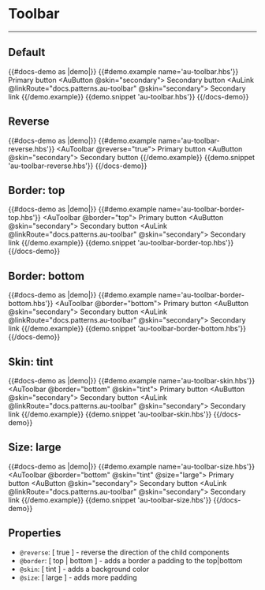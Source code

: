 # Toolbar

---

## Default

{{#docs-demo as |demo|}}
  {{#demo.example name='au-toolbar.hbs'}}
    <AuToolbar>
      <AuToolbarGroup>
        <AuButton>
          Primary button
        </AuButton>
        <AuButton @skin="secondary">
          Secondary button
        </AuButton>
      </AuToolbarGroup>
      <AuLink @linkRoute="docs.patterns.au-toolbar" @skin="secondary">
        Secondary link
      </AuLink>
    </AuToolbar>
  {{/demo.example}}
  {{demo.snippet 'au-toolbar.hbs'}}
{{/docs-demo}}

## Reverse

{{#docs-demo as |demo|}}
  {{#demo.example name='au-toolbar-reverse.hbs'}}
    <AuToolbar @reverse="true">
      <AuToolbarGroup>
        <AuButton>
          Primary button
        </AuButton>
        <AuButton @skin="secondary">
          Secondary button
        </AuButton>
      </AuToolbarGroup>
    </AuToolbar>
  {{/demo.example}}
  {{demo.snippet 'au-toolbar-reverse.hbs'}}
{{/docs-demo}}

## Border: top

{{#docs-demo as |demo|}}
  {{#demo.example name='au-toolbar-border-top.hbs'}}
    <AuToolbar @border="top">
      <AuToolbarGroup>
        <AuButton>
          Primary button
        </AuButton>
        <AuButton @skin="secondary">
          Secondary button
        </AuButton>
      </AuToolbarGroup>
      <AuLink @linkRoute="docs.patterns.au-toolbar" @skin="secondary">
        Secondary link
      </AuLink>
    </AuToolbar>
  {{/demo.example}}
  {{demo.snippet 'au-toolbar-border-top.hbs'}}
{{/docs-demo}}

## Border: bottom

{{#docs-demo as |demo|}}
  {{#demo.example name='au-toolbar-border-bottom.hbs'}}
    <AuToolbar @border="bottom">
      <AuToolbarGroup>
        <AuButton>
          Primary button
        </AuButton>
        <AuButton @skin="secondary">
          Secondary button
        </AuButton>
      </AuToolbarGroup>
      <AuLink @linkRoute="docs.patterns.au-toolbar" @skin="secondary">
        Secondary link
      </AuLink>
    </AuToolbar>
  {{/demo.example}}
  {{demo.snippet 'au-toolbar-border-bottom.hbs'}}
{{/docs-demo}}

## Skin: tint

{{#docs-demo as |demo|}}
  {{#demo.example name='au-toolbar-skin.hbs'}}
    <AuToolbar @border="bottom" @skin="tint">
      <AuToolbarGroup>
        <AuButton>
          Primary button
        </AuButton>
        <AuButton @skin="secondary">
          Secondary button
        </AuButton>
      </AuToolbarGroup>
      <AuLink @linkRoute="docs.patterns.au-toolbar" @skin="secondary">
        Secondary link
      </AuLink>
    </AuToolbar>
  {{/demo.example}}
  {{demo.snippet 'au-toolbar-skin.hbs'}}
{{/docs-demo}}

## Size: large

{{#docs-demo as |demo|}}
  {{#demo.example name='au-toolbar-size.hbs'}}
    <AuToolbar @border="bottom" @skin="tint" @size="large">
      <AuToolbarGroup>
        <AuButton>
          Primary button
        </AuButton>
        <AuButton @skin="secondary">
          Secondary button
        </AuButton>
      </AuToolbarGroup>
      <AuLink @linkRoute="docs.patterns.au-toolbar" @skin="secondary">
        Secondary link
      </AuLink>
    </AuToolbar>
  {{/demo.example}}
  {{demo.snippet 'au-toolbar-size.hbs'}}
{{/docs-demo}}

## Properties
- `@reverse`: [ true ] - reverse the direction of the child components
- `@border`: [ top | bottom ] - adds a border a padding to the top|bottom
- `@skin`: [ tint ] - adds a background color
- `@size`: [ large ] - adds more padding

